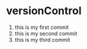 # versionControl 

1. this is my first commit 
2. this is my second commit
3. this is my third commit  
